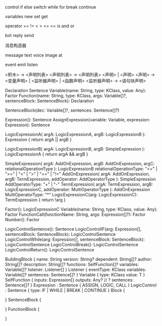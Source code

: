 control
if else switch while for break continue

variables
new set get

operator
== != < > <= >= is and or 

bot
reply send

消息构造器


message
text voice image at

event
emit listen

<积木> -> <声明列表>
<声明列表> -> <声明列表> <声明> | <声明>
<声明> -> <变量声明> | <监听器声明> | <函数声明>
<监听器声明> -> <语句块声明>


Declaration
Sentence
Variable(name: String, type: KClass, value: Any): Factor
Function(name: String, type: KClass, args: Variable[]?, sentenceBlock: SentenceBlock): Declaration

SentenceBlock(dec: Variable[]?, sentences: Sentence[]?)

Expression(): Sentence
AssignExpression(variable: Variable, expression: Expression): Sentence

LogicExpressionA(
argA: LogicExpressionA, argB: LogicExpressionB
): Expression { return argA || argB }

LogicExpressionB(
argA: LogicExpressionB, argB: SimpleExpression
): LogicExpressionA { return argA && argB }

SimpleExpression(
argA: AddOnExpression, argB: AddOnExpression, argC: relationalOperationType
): LogicExpressionB
relationalOperationType: "<=" | ">=" | "<" | ">" | "==" | "!="
AddOnExpression(
argA: AddOnExpression, argB: TermExpression, addOperator: AddOperatorType
): SimpleExpression
AddOperatorType: "+" | "-"
TermExpression(
argA: TermExpression, argB: LogicExpressionC, addOperator: MultiOperatorType
): AddOnExpression
MultiOperatorType: "*"
LogicExpressionC(arg: LogicExpressionC): TermExpression { return !arg }

Factor(): LogicExpressionC
Variable(name: String, type: KClass, value: Any): Factor
FunctionCall(functionName: String, args: Expression[]?): Factor
Number(): Factor

LogicControlSentence(): Sentence
LogicControlIF(arg: Expression[], sentenceBlock: SentenceBlock): LogicControlSentence
LogicControlWhile(arg: Expression[], sentenceBlock: SentenceBlock): LogicControlSentence
LogicControlBreak(): LogicControlSentence
LogicControlReturn(): LogicControlSentence

BuildingBlock {
    name: String
    version: String?
    dependent: String[]?
    author: String[]?
    description: String[]?
    functions: SelfFunction[]?
    variables: Variable[]?
    listener: Listener[]
}
Listener {
    eventType: KClass
    variables: Variable[]?
    sentences: Sentence[]?
}
Variable {
    type: KClass
    value: T
}
SelfFunction {
    inputs: Expression[]
    outputs: Any? // ?
    sentences: Sentence[]?
}
Expression : Sentence {
    ASSIGN, LOGIC, CALL
}
LogicControl : Sentence {
    type: IF | WHILE | BREAK | CONTINUE
}
Block {
    
}
SentenceBlock {
    
}
FunctionBlock {
    
}
